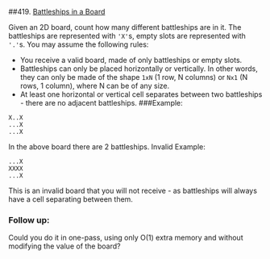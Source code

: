 ##419. [Battleships in a Board](https://leetcode.com/problems/battleships-in-a-board/)

Given an 2D board, count how many different battleships are in it. The battleships are represented with `'X'`s, empty slots are represented with `'.'`s. You may assume the following rules:

* You receive a valid board, made of only battleships or empty slots.
* Battleships can only be placed horizontally or vertically. In other words, they can only be made of the shape `1xN` (1 row, N columns) or `Nx1` (N rows, 1 column), where N can be of any size.
* At least one horizontal or vertical cell separates between two battleships - there are no adjacent battleships.
###Example:
```
X..X
...X
...X
```
In the above board there are 2 battleships.
Invalid Example:
```
...X
XXXX
...X
```
This is an invalid board that you will not receive - as battleships will always have a cell separating between them.
### Follow up:
Could you do it in one-pass, using only O(1) extra memory and without modifying the value of the board?